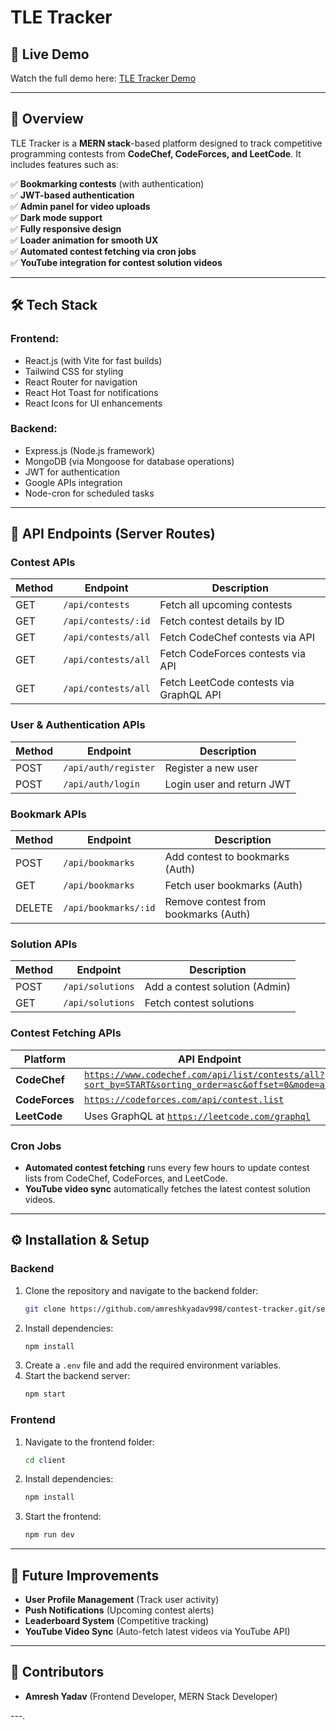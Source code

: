 # TLE Tracker

## 🎥 Live Demo

Watch the full demo here: [TLE Tracker Demo](https://drive.google.com/drive/folders/1qGJR0v0uTknivP9c0NLtYwocIjtw6eI1?usp=drive_link)

---

## 🚀 Overview

TLE Tracker is a **MERN stack**-based platform designed to track competitive programming contests from **CodeChef, CodeForces, and LeetCode**. It includes features such as:

✅ **Bookmarking contests** (with authentication)\
✅ **JWT-based authentication**\
✅ **Admin panel for video uploads**\
✅ **Dark mode support**\
✅ **Fully responsive design**\
✅ **Loader animation for smooth UX**\
✅ **Automated contest fetching via cron jobs**\
✅ **YouTube integration for contest solution videos**

---

## 🛠 Tech Stack

### **Frontend:**

- React.js (with Vite for fast builds)
- Tailwind CSS for styling
- React Router for navigation
- React Hot Toast for notifications
- React Icons for UI enhancements

### **Backend:**

- Express.js (Node.js framework)
- MongoDB (via Mongoose for database operations)
- JWT for authentication
- Google APIs integration
- Node-cron for scheduled tasks

---

## 📌 API Endpoints (Server Routes)

### **Contest APIs**

| **Method** | **Endpoint**               | **Description**                         |
|-----------|--------------------------|-----------------------------------------|
| GET       | `/api/contests`           | Fetch all upcoming contests            |
| GET       | `/api/contests/:id`       | Fetch contest details by ID            |
| GET       | `/api/contests/all`  | Fetch CodeChef contests via API        |
| GET       | `/api/contests/all`| Fetch CodeForces contests via API      |
| GET       | `/api/contests/all`  | Fetch LeetCode contests via GraphQL API |

### **User & Authentication APIs**

| **Method** | **Endpoint**           | **Description**                        |
|-----------|------------------------|----------------------------------------|
| POST      | `/api/auth/register`    | Register a new user                   |
| POST      | `/api/auth/login`       | Login user and return JWT             |

### **Bookmark APIs**

| **Method** | **Endpoint**           | **Description**                        |
|-----------|------------------------|----------------------------------------|
| POST      | `/api/bookmarks`        | Add contest to bookmarks (Auth)       |
| GET       | `/api/bookmarks`        | Fetch user bookmarks (Auth)           |
| DELETE    | `/api/bookmarks/:id`    | Remove contest from bookmarks (Auth)  |

### **Solution APIs**

| **Method** | **Endpoint**           | **Description**                        |
|-----------|------------------------|----------------------------------------|
| POST      | `/api/solutions`        | Add a contest solution (Admin)        |
| GET       | `/api/solutions`        | Fetch contest solutions               |

### **Contest Fetching APIs**

| **Platform**    | **API Endpoint** |
|----------------|----------------|
| **CodeChef**   | [`https://www.codechef.com/api/list/contests/all?sort_by=START&sorting_order=asc&offset=0&mode=all`](https://www.codechef.com/api/list/contests/all?sort_by=START&sorting_order=asc&offset=0&mode=all) |
| **CodeForces** | [`https://codeforces.com/api/contest.list`](https://codeforces.com/api/contest.list) |
| **LeetCode**   | Uses GraphQL at [`https://leetcode.com/graphql`](https://leetcode.com/graphql) |

### **Cron Jobs**

- **Automated contest fetching** runs every few hours to update contest lists from CodeChef, CodeForces, and LeetCode.
- **YouTube video sync** automatically fetches the latest contest solution videos.

---

## ⚙ Installation & Setup

### **Backend**

1. Clone the repository and navigate to the backend folder:
   ```bash
   git clone https://github.com/amreshkyadav998/contest-tracker.git/server
   ```
2. Install dependencies:
   ```bash
   npm install
   ```
3. Create a `.env` file and add the required environment variables.
4. Start the backend server:
   ```bash
   npm start
   ```

### **Frontend**

1. Navigate to the frontend folder:
   ```bash
   cd client
   ```
2. Install dependencies:
   ```bash
   npm install
   ```
3. Start the frontend:
   ```bash
   npm run dev
   ```

---

## 🔗 Future Improvements

- **User Profile Management** (Track user activity)
- **Push Notifications** (Upcoming contest alerts)
- **Leaderboard System** (Competitive tracking)
- **YouTube Video Sync** (Auto-fetch latest videos via YouTube API)

---

## 👥 Contributors

- **Amresh Yadav** (Frontend Developer, MERN Stack Developer)  

---.

